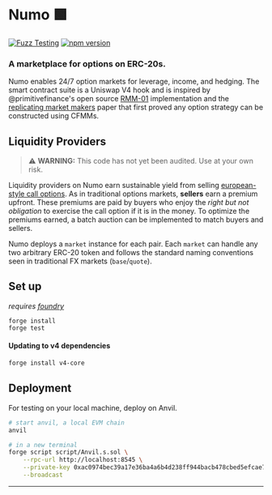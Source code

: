 # Numo 🟩 

[![Fuzz Testing](https://github.com/Uniswap/uniswap-v3-core/actions/workflows/fuzz-testing.yml/badge.svg)](https://github.com/numocash/numo/actions/workflows/fuzz-testing.yml)
[![npm version](https://img.shields.io/npm/v/@uniswap/v3-core/latest.svg)](https://www.npmjs.com/package/@numocash/numo/v/latest)

### A marketplace for options on ERC-20s.

Numo enables 24/7 option markets for leverage, income, and hedging. The smart contract suite is a Uniswap V4 hook and is inspired by @primitivefinance's open source [RMM-01](https://github.com/primitivefinance/rmm) implementation and the [replicating market makers](https://arxiv.org/abs/2103.14769) paper that first proved any option strategy can be constructed using CFMMs.

## Liquidity Providers

> ⚠️ **WARNING:** This code has not yet been audited. Use at your own risk.

Liquidity providers on Numo earn sustainable yield from selling [european-style call options](https://en.wikipedia.org/wiki/European_option). As in traditional options markets, **sellers** earn a premium upfront. These premiums are paid by buyers who enjoy the *right but not obligation* to exercise the call option if it is in the money. To optimize the premiums earned, a batch auction can be implemented to match buyers and sellers. 

Numo deploys a `market` instance for each pair. Each `market` can handle any two arbitrary ERC-20 token and follows the standard naming conventions seen in traditional FX markets (`base`/`quote`).

## Set up

*requires [foundry](https://book.getfoundry.sh)*

```
forge install
forge test
```

#### Updating to v4 dependencies

```bash
forge install v4-core
```

## Deployment

For testing on your local machine, deploy on Anvil.

```bash
# start anvil, a local EVM chain
anvil

# in a new terminal
forge script script/Anvil.s.sol \
    --rpc-url http://localhost:8545 \
    --private-key 0xac0974bec39a17e36ba4a6b4d238ff944bacb478cbed5efcae784d7bf4f2ff80 \
    --broadcast
```

---
